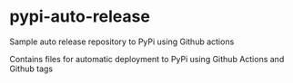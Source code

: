 # pypi-auto-release
Sample auto release repository to PyPi using Github actions

Contains files for automatic deployment to PyPi using Github Actions and Github tags
